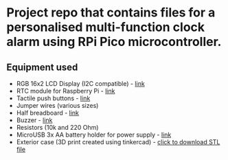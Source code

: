 # Project repo that contains files for a personalised multi-function clock alarm using RPi Pico microcontroller. 

## Equipment used
* RGB 16x2 LCD Display (I2C compatible) - [link](https://thepihut.com/products/rgb-16x2-i2c-lcd-display-3-3v-5v?variant=39862439444675)
* RTC module for Raspberry Pi - [link](https://thepihut.com/products/mini-rtc-module-for-raspberry-pi)
* Tactile push buttons - [link](https://thepihut.com/products/tactile-switch-buttons-6mm-tall-x-10-pack)
* Jumper wires (various sizes)
* Half breadboard - [link](https://thepihut.com/products/raspberry-pi-breadboard-half-size)
* Buzzer - [link](https://thepihut.com/products/buzzer-5v-breadboard-friendly)
* Resistors (10k and 220 Ohm) 
* MicroUSB 3x AA battery holder for power supply - [link](https://thepihut.com/products/microusb-battery-holder-3xaa)
* Exterior case (3D print created using tinkercad) - [click to download STL file](https://github.com/jrodriigues/pico-clock/files/11189986/pico-alarm-clock-case.zip)
